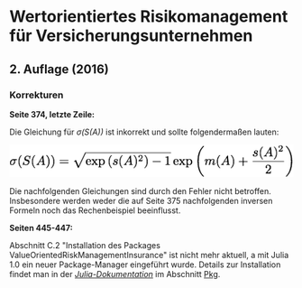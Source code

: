 
# Wertorientiertes Risikomanagement für Versicherungsunternehmen
## 2.  Auflage  (2016)

### Korrekturen

**Seite 374, letzte Zeile:**

Die Gleichung für *σ(S(A))* ist inkorrekt und sollte folgendermaßen lauten:

![$\sigma(S(A))=\sqrt{\exp\left(s(A)^{2}\right)-1}\exp\left(m(A)+\frac{s(A)^{2}}{2}\right)$](/latex_equations/eq1.png)

Die nachfolgenden Gleichungen sind durch den Fehler nicht betroffen. Insbesondere werden weder die auf Seite 375 nachfolgenden inversen Formeln noch das Rechenbeispiel beeinflusst.

**Seiten 445-447:**

Abschnitt C.2 "Installation des Packages ValueOrientedRiskManagementInsurance" ist nicht mehr aktuell, a mit Julia 1.0 ein neuer Package-Manager eingeführt wurde.  Details zur Installation findet man in der [_Julia-Dokumentation_](https://docs.julialang.org/en/v1/) im Abschnitt [Pkg](https://docs.julialang.org/en/v1/stdlib/Pkg/).
